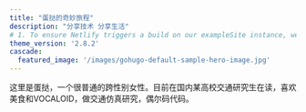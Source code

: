 ```yaml
---
title: "蛋挞的奇妙旅程"
description: "分享技术 分享生活"
# 1. To ensure Netlify triggers a build on our exampleSite instance, we need to change a file in the exampleSite directory.
theme_version: '2.8.2'
cascade:
  featured_image: '/images/gohugo-default-sample-hero-image.jpg'
---
```

这里是蛋挞，一个很普通的跨性别女性。目前在国内某高校交通研究生在读，喜欢美食和VOCALOID，做交通仿真研究，偶尔码代码。

